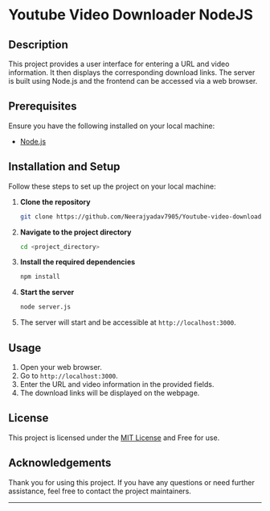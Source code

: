 # Youtube Video Downloader NodeJS

## Description

This project provides a user interface for entering a URL and video information. It then displays the corresponding download links. The server is built using Node.js and the frontend can be accessed via a web browser.

## Prerequisites

Ensure you have the following installed on your local machine:
- [Node.js](https://nodejs.org/)

## Installation and Setup

Follow these steps to set up the project on your local machine:

1. **Clone the repository**

    ```sh
    git clone https://github.com/Neerajyadav7905/Youtube-video-download-node.git
    ```

2. **Navigate to the project directory**

    ```sh
    cd <project_directory>
    ```

3. **Install the required dependencies**

    ```sh
    npm install
    ```

4. **Start the server**

    ```sh
    node server.js
    ```

5. The server will start and be accessible at `http://localhost:3000`.

## Usage

1. Open your web browser.
2. Go to `http://localhost:3000`.
3. Enter the URL and video information in the provided fields.
4. The download links will be displayed on the webpage.

## License

This project is licensed under the [MIT License](LICENSE) and Free for use.

## Acknowledgements

Thank you for using this project. If you have any questions or need further assistance, feel free to contact the project maintainers.

---
